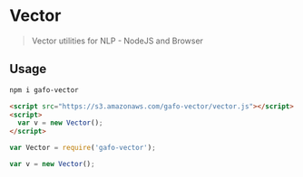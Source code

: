 # Vector
> Vector utilities for NLP - NodeJS and Browser

## Usage

```bash
npm i gafo-vector
```

```html
<script src="https://s3.amazonaws.com/gafo-vector/vector.js"></script>
<script>
  var v = new Vector();
</script>
```

```javascript
var Vector = require('gafo-vector');

var v = new Vector();
```

